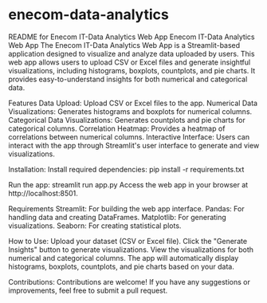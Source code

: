 # enecom-data-analytics
README for Enecom IT-Data Analytics Web App
Enecom IT-Data Analytics Web App
The Enecom IT-Data Analytics Web App is a Streamlit-based application designed to visualize and analyze data uploaded by users. This web app allows users to upload CSV or Excel files and generate insightful visualizations, including histograms, boxplots, countplots, and pie charts. It provides easy-to-understand insights for both numerical and categorical data.

Features
Data Upload: Upload CSV or Excel files to the app.
Numerical Data Visualizations: Generates histograms and boxplots for numerical columns.
Categorical Data Visualizations: Generates countplots and pie charts for categorical columns.
Correlation Heatmap: Provides a heatmap of correlations between numerical columns.
Interactive Interface: Users can interact with the app through Streamlit's user interface to generate and view visualizations.

Installation:
Install required dependencies:
pip install -r requirements.txt

Run the app:
streamlit run app.py
Access the web app in your browser at http://localhost:8501.

Requirements
Streamlit: For building the web app interface.
Pandas: For handling data and creating DataFrames.
Matplotlib: For generating visualizations.
Seaborn: For creating statistical plots.

How to Use: 
Upload your dataset (CSV or Excel file).
Click the "Generate Insights" button to generate visualizations.
View the visualizations for both numerical and categorical columns.
The app will automatically display histograms, boxplots, countplots, and pie charts based on your data.

Contributions:
Contributions are welcome! If you have any suggestions or improvements, feel free to submit a pull request.
